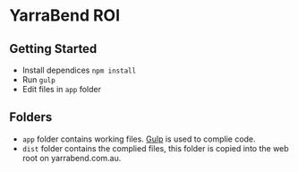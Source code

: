# YarraBend ROI


## Getting Started
* Install dependices `npm install`
* Run `gulp`
* Edit files in `app` folder

## Folders
* `app` folder contains working files. [Gulp](http://gulpjs.com) is used to complie code.
* `dist` folder contains the complied files, this folder is copied into the web root on yarrabend.com.au.


